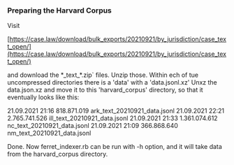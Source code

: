 ### Preparing the Harvard Corpus

Visit

[https://case.law/download/bulk_exports/20210921/by_jurisdiction/case_text_open/](https://case.law/download/bulk_exports/20210921/by_jurisdiction/case_text_open/)

and download the \*\_text\_\*.zip` files.
Unzip those.
Within ech of tue uncompressed directories there is a 'data' with a 'data.jsonl.xz'
Unxz the data.json.xz and move it to this 'harvard_corpus' directory,
so that it eventually looks like this:

21.09.2021  21:16       818.871.019 ark_text_20210921_data.jsonl
21.09.2021  22:21     2.765.741.526 ill_text_20210921_data.jsonl
21.09.2021  21:33     1.361.074.612 nc_text_20210921_data.jsonl
21.09.2021  21:09       366.868.640 nm_text_20210921_data.jsonl

Done. Now ferret_indexer.rb can be run with -h option, and it will take data from the harvard_corpus directory.